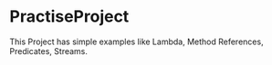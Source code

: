 # PractiseProject

This Project has simple examples like Lambda, Method References, Predicates, Streams.